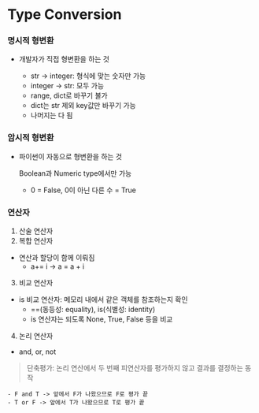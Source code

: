 # Type Conversion
### 명시적 형변환
- 개발자가 직접 형변환을 하는 것

   - str -> integer: 형식에 맞는 숫자만 가능
   - integer -> str: 모두 가능 
   - range, dict로 바꾸기 불가 
   - dict는 str 제외 key값만 바꾸기 가능 
   - 나머지는 다 됨

### 암시적 형변환
- 파이썬이 자동으로 형변환을 하는 것
   
   Boolean과 Numeric type에서만 가능
  - 0 = False, 0이 아닌 다른 수 = True

### 연산자 
1. 산술 연산자 
2. 복합 연산자
- 연산과 할당이 함께 이뤄짐
  - a+= i  -> a = a + i
3. 비교 연산자
- is 비교 연산자: 메모리 내에서 같은 객체를 참조하는지 확인
  - ==(동등성: equality), is(식별성: identity)
  - is 연산자는 되도록 None, True, False 등을 비교
4. 논리 연산자 
- and, or, not
 > 단축평가: 논리 연산에서 두 번째 피연산자를 평가하지 않고 결과를 결정하는 동작

    - F and T -> 앞에서 F가 나왔으므로 F로 평가 끝
    - T or F -> 앞에서 T가 나왔으므로 T로 평가 끝